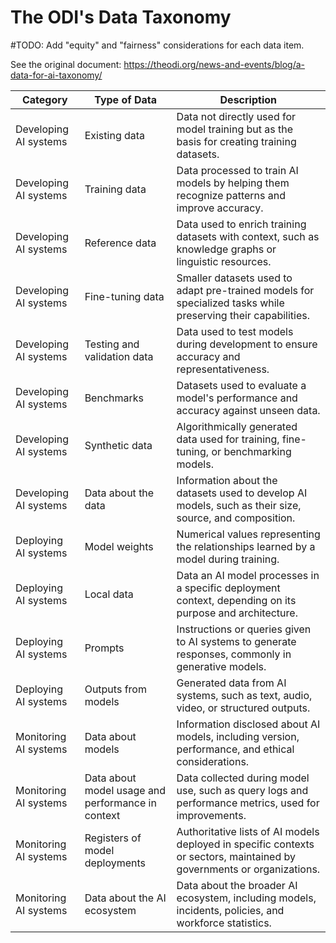 # The ODI's Data Taxonomy

#TODO: Add "equity" and "fairness" considerations for each data item.

See the original document: <https://theodi.org/news-and-events/blog/a-data-for-ai-taxonomy/>

| Category | Type of Data | Description|
|----------|--------------|------------|
| Developing AI systems        | Existing data             | Data not directly used for model training but as the basis for creating training datasets.              |
| Developing AI systems        | Training data             | Data processed to train AI models by helping them recognize patterns and improve accuracy.              |
| Developing AI systems        | Reference data            | Data used to enrich training datasets with context, such as knowledge graphs or linguistic resources.   |
| Developing AI systems        | Fine-tuning data          | Smaller datasets used to adapt pre-trained models for specialized tasks while preserving their capabilities.|
| Developing AI systems        | Testing and validation data | Data used to test models during development to ensure accuracy and representativeness.                  |
| Developing AI systems        | Benchmarks                | Datasets used to evaluate a model's performance and accuracy against unseen data.                       |
| Developing AI systems        | Synthetic data            | Algorithmically generated data used for training, fine-tuning, or benchmarking models.                  |
| Developing AI systems        | Data about the data       | Information about the datasets used to develop AI models, such as their size, source, and composition.  |
| Deploying AI systems         | Model weights             | Numerical values representing the relationships learned by a model during training.                     |
| Deploying AI systems         | Local data                | Data an AI model processes in a specific deployment context, depending on its purpose and architecture. |
| Deploying AI systems         | Prompts                   | Instructions or queries given to AI systems to generate responses, commonly in generative models.       |
| Deploying AI systems         | Outputs from models       | Generated data from AI systems, such as text, audio, video, or structured outputs.                      |
| Monitoring AI systems        | Data about models         | Information disclosed about AI models, including version, performance, and ethical considerations.      |
| Monitoring AI systems        | Data about model usage and performance in context | Data collected during model use, such as query logs and performance metrics, used for improvements.     |
| Monitoring AI systems        | Registers of model deployments | Authoritative lists of AI models deployed in specific contexts or sectors, maintained by governments or organizations. |
| Monitoring AI systems        | Data about the AI ecosystem | Data about the broader AI ecosystem, including models, incidents, policies, and workforce statistics.   |

